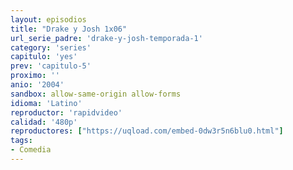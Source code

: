 ```yaml
---
layout: episodios
title: "Drake y Josh 1x06"
url_serie_padre: 'drake-y-josh-temporada-1'
category: 'series'
capitulo: 'yes'
prev: 'capitulo-5'
proximo: ''
anio: '2004'
sandbox: allow-same-origin allow-forms
idioma: 'Latino'
reproductor: 'rapidvideo'
calidad: '480p'
reproductores: ["https://uqload.com/embed-0dw3r5n6blu0.html"]
tags:
- Comedia
---
```














